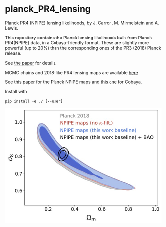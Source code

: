 # planck_PR4_lensing
Planck PR4 (NPIPE) lensing likelihoods, by J. Carron, M. Mirmelstein and A. Lewis.

This repository contains the Planck lensing likelihoods built from Planck PR4(NPIPE) data, in a Cobaya-friendly format.
These are slightly more powerful (up to 20%) than the corresponding ones of the PR3 (2018) Planck release.

See [the paper](https://arxiv.org/abs/2206.07773) for details.

MCMC chains and 2018-like PR4 lensing maps are available [here](https://github.com/carronj/planck_PR4_lensing/releases/tag/Data)

See [this paper](https://arxiv.org/abs/2007.04997) for the Planck NPIPE maps and [this one](https://arxiv.org/abs/2005.05290) for Cobaya.

Install with

    pip install -e ./ [--user]


![fig](./planckpr4lensing/sigma8om_updated_with_BAO.jpg)

